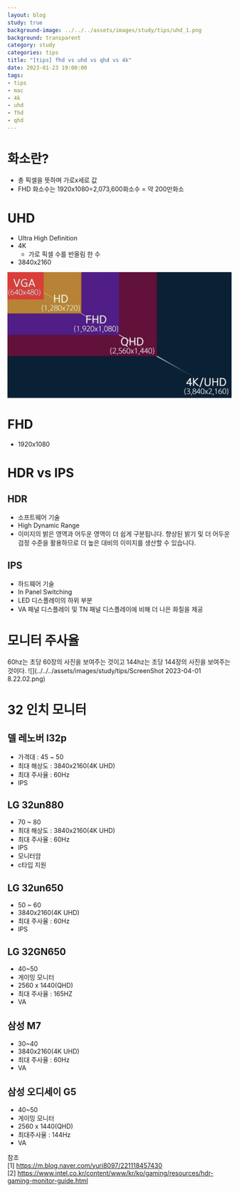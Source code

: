 ```yaml
---
layout: blog
study: true
background-image: ../../../assets/images/study/tips/uhd_1.png
background: transparent
category: study
categories: tips
title: "[tips] fhd vs uhd vs qhd vs 4k"
date: 2023-01-23 19:00:00
tags:
- tips
- mac
- 4k
- uhd
- fhd
- qhd
---
```


# 화소란?
- 총 픽셀을 뜻하며 가로x세로 값
- FHD 화소수는 1920x1080=2,073,600화소수 = 약 200만화소

# UHD
- Ultra High Definition
- 4K
    - 가로 픽셀 수를 반올림 한 수
- 3840x2160


![](../../../assets/images/study/tips/uhd_1.png)
<!-- {: width="50%" height="50%"}   -->

# FHD
- 1920x1080

# HDR vs IPS
## HDR
- 소프트웨어 기술
- High Dynamic Range
- 이미지의 밝은 영역과 어두운 영역이 더 쉽게 구분됩니다. 향상된 밝기 및 더 어두운 검정 수준을 활용하므로 더 높은 대비의 이미지를 생산할 수 있습니다.

## IPS
- 하드웨어 기술
- In Panel Switching
- LED 디스플레이의 하위 부분
- VA 패널 디스플레이 및 TN 패널 디스플레이에 비해 더 나은 화질을 제공

# 모니터 주사율
60hz는 초당 60장의 사진을 보여주는 것이고 144hz는 초당 144장의 사진을 보여주는 것이다.
![](../../../assets/images/study/tips/ScreenShot 2023-04-01 8.22.02.png)


# 32 인치 모니터

## 델 레노버 l32p
- 가격대 : 45 ~ 50
- 최대 해상도 : 3840x2160(4K UHD)
- 최대 주사율 : 60Hz 
- IPS

## LG 32un880 
- 70 ~ 80
- 최대 해상도 : 3840x2160(4K UHD)
- 최대 주사율 : 60Hz 
- IPS
- 모니터암
- c타입 지원

## LG 32un650
- 50 ~ 60
- 3840x2160(4K UHD)
- 최대 주사율 : 60Hz
- IPS 

## LG 32GN650 
- 40~50
- 게이밍 모니터
- 2560 x 1440(QHD)
- 최대 주사율 : 165HZ
- VA

## 삼성 M7
- 30~40
- 3840x2160(4K UHD)
- 최대 주사율 : 60Hz
- VA 

## 삼성 오디세이 G5
- 40~50
- 게이밍 모니터
- 2560 x 1440(QHD)
- 최대주사율 : 144Hz
- VA

참조  
[1] https://m.blog.naver.com/yuri8097/221118457430  
[2] https://www.intel.co.kr/content/www/kr/ko/gaming/resources/hdr-gaming-monitor-guide.html
